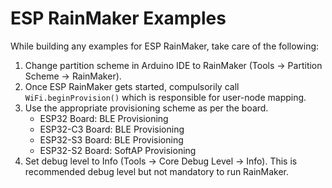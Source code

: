 # ESP RainMaker Examples

While building any examples for ESP RainMaker, take care of the following:

1. Change partition scheme in Arduino IDE to RainMaker (Tools -> Partition Scheme -> RainMaker).
2. Once ESP RainMaker gets started, compulsorily call `WiFi.beginProvision()` which is responsible for user-node mapping.
3. Use the appropriate provisioning scheme as per the board.
    - ESP32 Board: BLE Provisioning
    - ESP32-C3 Board: BLE Provisioning
    - ESP32-S3 Board: BLE Provisioning
    - ESP32-S2 Board: SoftAP Provisioning
4. Set debug level to Info (Tools -> Core Debug Level -> Info). This is recommended debug level but not mandatory to run RainMaker.

